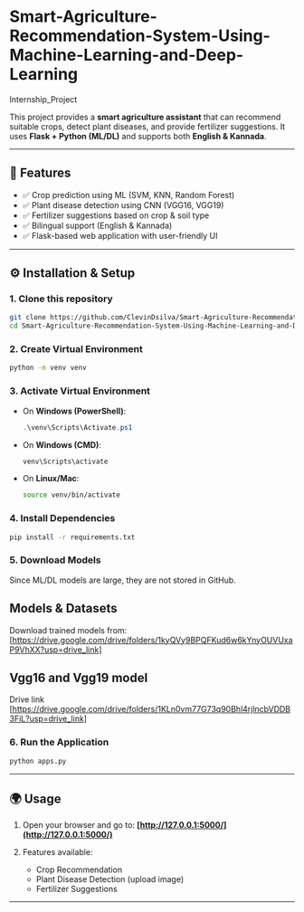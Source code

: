 # Smart-Agriculture-Recommendation-System-Using-Machine-Learning-and-Deep-Learning
Internship_Project

This project provides a **smart agriculture assistant** that can recommend suitable crops, detect plant diseases, and provide fertilizer suggestions.
It uses **Flask + Python (ML/DL)** and supports both **English & Kannada**.

---

## 🚀 Features

* ✅ Crop prediction using ML (SVM, KNN, Random Forest)
* ✅ Plant disease detection using CNN (VGG16, VGG19)
* ✅ Fertilizer suggestions based on crop & soil type
* ✅ Bilingual support (English & Kannada)
* ✅ Flask-based web application with user-friendly UI

---

## ⚙️ Installation & Setup

### 1. Clone this repository

```bash
git clone https://github.com/ClevinDsilva/Smart-Agriculture-Recommendation-System-Using-Machine-Learning-and-Deep-Learning.git
cd Smart-Agriculture-Recommendation-System-Using-Machine-Learning-and-Deep-Learning
```

### 2. Create Virtual Environment

```bash
python -m venv venv
```

### 3. Activate Virtual Environment

* On **Windows (PowerShell)**:

  ```powershell
  .\venv\Scripts\Activate.ps1
  ```
* On **Windows (CMD)**:

  ```cmd
  venv\Scripts\activate
  ```
* On **Linux/Mac**:

  ```bash
  source venv/bin/activate
  ```

### 4. Install Dependencies

```bash
pip install -r requirements.txt
```

### 5. Download Models

Since ML/DL models are large, they are not stored in GitHub.
## Models & Datasets
Download trained models from: [https://drive.google.com/drive/folders/1kyQVy9BPQFKud6w6kYnyOUVUxaP9VhXX?usp=drive_link]


## Vgg16 and Vgg19 model
Drive link [https://drive.google.com/drive/folders/1KLn0vm77G73q90Bhl4rjlncbVDDB3FiL?usp=drive_link]


### 6. Run the Application

```bash
python apps.py
```

---

## 🌍 Usage

1. Open your browser and go to:
   **[http://127.0.0.1:5000/](http://127.0.0.1:5000/)**

2. Features available:

   * Crop Recommendation
   * Plant Disease Detection (upload image)
   * Fertilizer Suggestions

---

